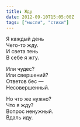 ```yaml
---
title: Жду
date: 2012-09-10T15:05:00Z
tags: ["мысли", "стихи"]
---
```


Я каждый день  
Чего-то жду.  
И света тень  
В себе я жгу.

Или чудес?  
Или свершений?  
Ответов бес —  
Несовершенный.

Но что же нужно?  
Что я жду?  
Вопрос ненужный.  
Вдаль иду.  
